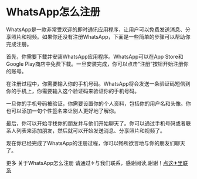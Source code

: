 # WhatsApp怎么注册

WhatsApp是一款非常受欢迎的即时通讯应用程序，让用户可以免费发送消息、分享照片和视频。如果你还没有注册WhatsApp，下面是一些简单的步骤可以帮助你完成注册。

首先，你需要下载并安装WhatsApp应用程序。WhatsApp可以在App Store和Google Play商店中免费下载。一旦安装完成，你可以点击“注册”按钮开始注册你的账号。

在注册过程中，你需要输入你的手机号码。WhatsApp将会发送一条验证码短信到你的手机上，你需要输入这个验证码来验证你的手机号码。

一旦你的手机号码被验证，你需要设置你的个人资料，包括你的用户名和头像。你也可以添加一句个性签名来让别人更好地了解你。

最后，你可以开始寻找你的朋友并与他们开始聊天了。你可以通过手机号码或者联系人列表来添加朋友，然后就可以开始发送消息、分享照片和视频了。

现在你已经完成了WhatsApp的注册过程，你可以畅所欲言地与你的朋友们聊天了。

更多 关于WhatsApp怎么注册 请通过✈与我们联系，感谢阅读,谢谢！[点这✈里联系](https://b.k02.cc)